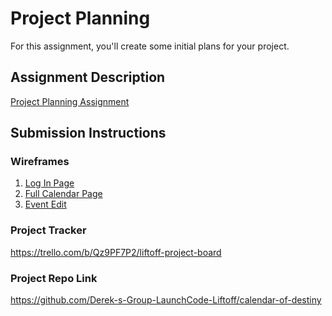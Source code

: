 # Project Planning
For this assignment, you'll create some initial plans for your project.

## Assignment Description
[Project Planning Assignment](https://education.launchcode.org/liftoff/modules/assignments/project-planning)

## Submission Instructions

### Wireframes
<ol>
  <li><a href = "https://www.figma.com/file/nrnS0g100d9uFQOMoN04Hs/Calendar-of-ultimate-destiny-wireframe?node-id=0%3A1">Log In Page</a></li>
  <li><a href = "https://www.figma.com/file/nrnS0g100d9uFQOMoN04Hs/Calendar-of-ultimate-destiny-wireframe?node-id=17%3A4">Full Calendar Page</a></li>
  <li><a href = "https://www.figma.com/file/nrnS0g100d9uFQOMoN04Hs/Calendar-of-ultimate-destiny-wireframe?node-id=17%3A5">Event Edit</a></li>
</ol>

### Project Tracker

https://trello.com/b/Qz9PF7P2/liftoff-project-board

### Project Repo Link

https://github.com/Derek-s-Group-LaunchCode-Liftoff/calendar-of-destiny
